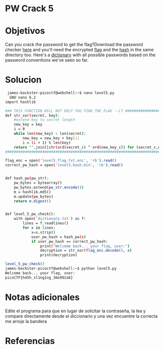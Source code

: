 #  PW Crack 5
# Objetivos
Can you crack the password to get the flag?Download the password checker [here](https://artifacts.picoctf.net/c/31/level5.py) and you'll need the encrypted [flag](https://artifacts.picoctf.net/c/31/level5.flag.txt.enc) and the [hash](https://artifacts.picoctf.net/c/31/level5.hash.bin) in the same directory too. Here's a [dictionary](https://artifacts.picoctf.net/c/31/dictionary.txt) with all possible passwords based on the password conventions we've seen so far.

# Solucion
```bash
 james-backster-picoctf@webshell:~$ nano level5.py 
  GNU nano 6.2                                                              level5.py                                                                       
import hashlib

### THIS FUNCTION WILL NOT HELP YOU FIND THE FLAG --LT ########################
def str_xor(secret, key):
    #extend key to secret length
    new_key = key
    i = 0
    while len(new_key) < len(secret):
        new_key = new_key + key[i]
        i = (i + 1) % len(key)        
    return "".join([chr(ord(secret_c) ^ ord(new_key_c)) for (secret_c,new_key_c) in zip(secret,new_key)])
###############################################################################

flag_enc = open('level5.flag.txt.enc', 'rb').read()
correct_pw_hash = open('level5.hash.bin', 'rb').read()


def hash_pw(pw_str):
    pw_bytes = bytearray()
    pw_bytes.extend(pw_str.encode())
    m = hashlib.md5()
    m.update(pw_bytes)
    return m.digest()


def level_5_pw_check():
    with open('dictionary.txt') as f:
        lines = f.readlines() 
        for x in lines:
	        x=x.strip()
            user_pw_hash = hash_pw(x)  
            if user_pw_hash == correct_pw_hash:
                print("Welcome back... your flag, user:")
                decryption = str_xor(flag_enc.decode(), x)
                print(decryption)

level_5_pw_check()
james-backster-picoctf@webshell:~$ python level5.py 
Welcome back... your flag, user:
picoCTF{h45h_sl1ng1ng_36e992a6}
```

# Notas adicionales
Edite el programa para que en lugar de solicitar la contraseña, la lea y compare directamente desde el diccionario y una vez encuentre la correcta me arroje la bandera 
# Referencias
